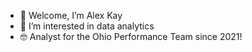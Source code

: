 - 👋 Welcome, I’m Alex Kay
- 👀 I’m interested in data analytics
- :nerd_face: Analyst for the Ohio Performance Team since 2021!

 
<!---
AlexKay23/AlexKay23 is a ✨ special ✨ repository because its `README.md` (this file) appears on your GitHub profile.
You can click the Preview link to take a look at your changes.
--->
